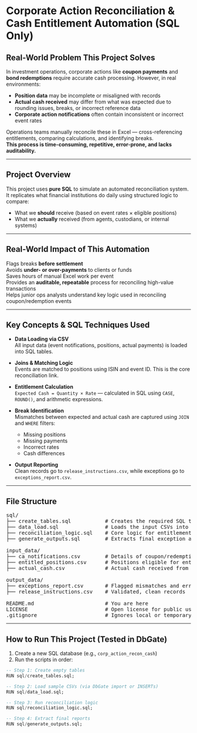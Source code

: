 # Corporate Action Reconciliation & Cash Entitlement Automation (SQL Only)

## Real-World Problem This Project Solves

In investment operations, corporate actions like **coupon payments** and **bond redemptions** require accurate cash processing. However, in real environments:

- **Position data** may be incomplete or misaligned with records
- **Actual cash received** may differ from what was expected due to rounding issues, breaks, or incorrect reference data
- **Corporate action notifications** often contain inconsistent or incorrect event rates

Operations teams manually reconcile these in Excel — cross-referencing entitlements, comparing calculations, and identifying breaks.  
**This process is time-consuming, repetitive, error-prone, and lacks auditability.**

---

## Project Overview

This project uses **pure SQL** to simulate an automated reconciliation system. It replicates what financial institutions do daily using structured logic to compare:

- What we **should** receive (based on event rates × eligible positions)
- What we **actually** received (from agents, custodians, or internal systems)

---

## Real-World Impact of This Automation

Flags breaks **before settlement**  
Avoids **under- or over-payments** to clients or funds  
Saves hours of manual Excel work per event  
Provides an **auditable, repeatable** process for reconciling high-value transactions  
Helps junior ops analysts understand key logic used in reconciling coupon/redemption events

---

##  Key Concepts & SQL Techniques Used

- **Data Loading via CSV**  
  All input data (event notifications, positions, actual payments) is loaded into SQL tables.

- **Joins & Matching Logic**  
  Events are matched to positions using ISIN and event ID. This is the core reconciliation link.

- **Entitlement Calculation**  
  `Expected Cash = Quantity × Rate` — calculated in SQL using `CASE`, `ROUND()`, and arithmetic expressions.

- **Break Identification**  
  Mismatches between expected and actual cash are captured using `JOIN` and `WHERE` filters:
  - Missing positions
  - Missing payments
  - Incorrect rates
  - Cash differences

- **Output Reporting**  
  Clean records go to `release_instructions.csv`, while exceptions go to `exceptions_report.csv`.

---

##  File Structure

<pre>
sql/
├── create_tables.sql           # Creates the required SQL tables
├── data_load.sql               # Loads the input CSVs into SQL
├── reconciliation_logic.sql    # Core logic for entitlement calculation and matching
├── generate_outputs.sql        # Extracts final exception and release reports

input_data/
├── ca_notifications.csv        # Details of coupon/redemption events
├── entitled_positions.csv      # Positions eligible for entitlements
├── actual_cash.csv             # Actual cash received from agents

output_data/
├── exceptions_report.csv       # Flagged mismatches and errors
├── release_instructions.csv    # Validated, clean records

README.md                       # You are here
LICENSE                         # Open license for public use
.gitignore                      # Ignores local or temporary files
</pre>

---

##  How to Run This Project (Tested in DbGate)

1. Create a new SQL database (e.g., `corp_action_recon_cash`)
2. Run the scripts in order:
```sql
-- Step 1: Create empty tables
RUN sql/create_tables.sql;

-- Step 2: Load sample CSVs (via DbGate import or INSERTs)
RUN sql/data_load.sql;

-- Step 3: Run reconciliation logic
RUN sql/reconciliation_logic.sql;

-- Step 4: Extract final reports
RUN sql/generate_outputs.sql;
